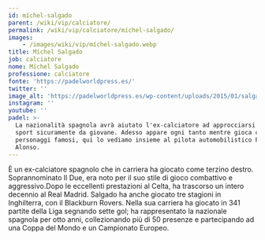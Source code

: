 ```yaml
---
id: míchel-salgado
parent: /wiki/vip/calciatore/
permalink: /wiki/vip/calciatore/míchel-salgado/
images:
    - /images/wiki/vip/míchel-salgado.webp
title: Míchel Salgado
job: calciatore
nome: Míchel Salgado
professione: calciatore
fonte: 'https://padelworldpress.es/'
twitter: ''
image_alt: 'https://padelworldpress.es/wp-content/uploads/2015/01/salgado-alonso.jpg'
instagram: ''
youtube: ''
padel: >-
  La nazionalità spagnola avrà aiutato l'ex-calciatore ad approcciarsi a questo
  sport sicuramente da giovane. Adesso appare ogni tanto mentre gioca con altri
  personaggi famosi, qui lo vediamo insieme al pilota automobilistico Fernando
  Alonso.
---
```

È un ex-calciatore spagnolo che in carriera ha giocato come terzino destro. Soprannominato Il Due, era noto per il suo stile di gioco combattivo e aggressivo.Dopo le eccellenti prestazioni al Celta, ha trascorso un intero decennio al Real Madrid. Salgado ha anche giocato tre stagioni in Inghilterra, con il Blackburn Rovers. Nella sua carriera ha giocato in 341 partite della Liga segnando sette gol; ha rappresentato la nazionale spagnola per otto anni, collezionando più di 50 presenze e partecipando ad una Coppa del Mondo e un Campionato Europeo.
